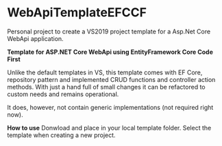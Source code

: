 # WebApiTemplateEFCCF
Personal project to create a VS2019 project template for a Asp.Net Core WebApi application.

**Template for ASP.NET Core WebApi using EntityFramework Core Code First**

Unlike the default templates in VS, this template comes with EF Core, repository pattern and implemented CRUD functions and controller action methods.
With just a hand full of small changes it can be refactored to custom needs and remains operational.

It does, however, not contain generic implementations (not required right now).

**How to use**
Donwload and place in your local template folder. Select the template when creating a new project.
